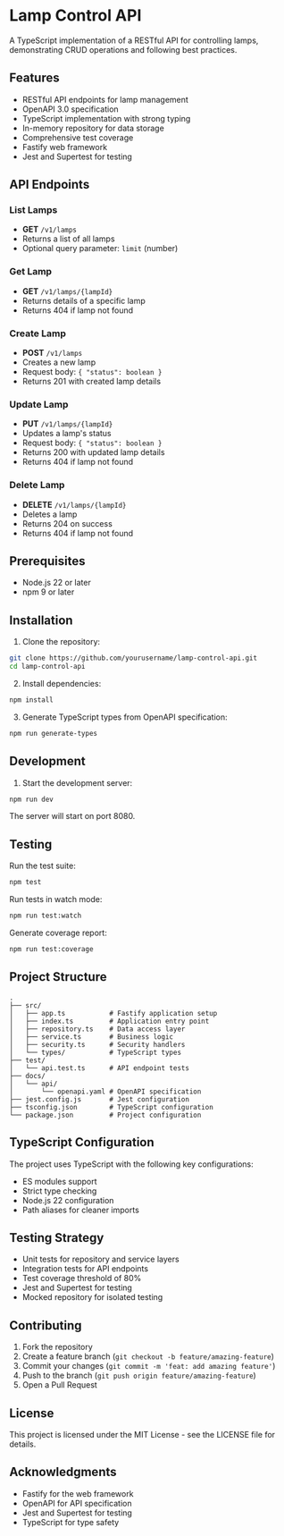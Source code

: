 # Lamp Control API

A TypeScript implementation of a RESTful API for controlling lamps, demonstrating CRUD operations and following best practices.

## Features

- RESTful API endpoints for lamp management
- OpenAPI 3.0 specification
- TypeScript implementation with strong typing
- In-memory repository for data storage
- Comprehensive test coverage
- Fastify web framework
- Jest and Supertest for testing

## API Endpoints

### List Lamps
- **GET** `/v1/lamps`
- Returns a list of all lamps
- Optional query parameter: `limit` (number)

### Get Lamp
- **GET** `/v1/lamps/{lampId}`
- Returns details of a specific lamp
- Returns 404 if lamp not found

### Create Lamp
- **POST** `/v1/lamps`
- Creates a new lamp
- Request body: `{ "status": boolean }`
- Returns 201 with created lamp details

### Update Lamp
- **PUT** `/v1/lamps/{lampId}`
- Updates a lamp's status
- Request body: `{ "status": boolean }`
- Returns 200 with updated lamp details
- Returns 404 if lamp not found

### Delete Lamp
- **DELETE** `/v1/lamps/{lampId}`
- Deletes a lamp
- Returns 204 on success
- Returns 404 if lamp not found

## Prerequisites

- Node.js 22 or later
- npm 9 or later

## Installation

1. Clone the repository:
```bash
git clone https://github.com/yourusername/lamp-control-api.git
cd lamp-control-api
```

2. Install dependencies:
```bash
npm install
```

3. Generate TypeScript types from OpenAPI specification:
```bash
npm run generate-types
```

## Development

1. Start the development server:
```bash
npm run dev
```

The server will start on port 8080.

## Testing

Run the test suite:
```bash
npm test
```

Run tests in watch mode:
```bash
npm run test:watch
```

Generate coverage report:
```bash
npm run test:coverage
```

## Project Structure

```
.
├── src/
│   ├── app.ts           # Fastify application setup
│   ├── index.ts         # Application entry point
│   ├── repository.ts    # Data access layer
│   ├── service.ts       # Business logic
│   ├── security.ts      # Security handlers
│   └── types/           # TypeScript types
├── test/
│   └── api.test.ts      # API endpoint tests
├── docs/
│   └── api/
│       └── openapi.yaml # OpenAPI specification
├── jest.config.js       # Jest configuration
├── tsconfig.json        # TypeScript configuration
└── package.json         # Project configuration
```

## TypeScript Configuration

The project uses TypeScript with the following key configurations:
- ES modules support
- Strict type checking
- Node.js 22 configuration
- Path aliases for cleaner imports

## Testing Strategy

- Unit tests for repository and service layers
- Integration tests for API endpoints
- Test coverage threshold of 80%
- Jest and Supertest for testing
- Mocked repository for isolated testing

## Contributing

1. Fork the repository
2. Create a feature branch (`git checkout -b feature/amazing-feature`)
3. Commit your changes (`git commit -m 'feat: add amazing feature'`)
4. Push to the branch (`git push origin feature/amazing-feature`)
5. Open a Pull Request

## License

This project is licensed under the MIT License - see the LICENSE file for details.

## Acknowledgments

- Fastify for the web framework
- OpenAPI for API specification
- Jest and Supertest for testing
- TypeScript for type safety 